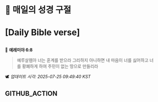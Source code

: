 # 🙏 매일의 성경 구절
# [Daily Bible verse]
##
<!-- START_BIBLE_VERSE -->
📖 **예레미야 6:8**
> 예루살렘아 너는 훈계를 받으라 그리하지 아니하면 내 마음이 너를 싫어하고 너를 황폐하게 하여 주민이 없는 땅으로 만들리라

🕊️ _업데이트 시각: 2025-07-25 09:49:40 KST_
  <!-- END_BIBLE_VERSE -->
## GITHUB_ACTION
